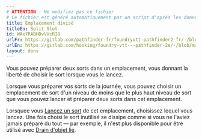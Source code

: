 ```yaml
---
# ATTENTION : Ne modifiez pas ce fichier
# Ce fichier est généré automatiquement par un script d'après les données du module Foundry VTT officiel et de sa traduction
title: Emplacement divisé
titleEn: Split Slot
id: WAx7RABHDvVVcRI8
urlFr: https://gitlab.com/pathfinder-fr/foundryvtt-pathfinder2-fr/-/blob/master/data/feats/WAx7RABHDvVVcRI8.htm
urlEn: https://gitlab.com/hooking/foundry-vtt---pathfinder-2e/-/blob/master/packs/data/feats.db/split-slot.json
layout: dons
---
```

Vous pouvez préparer deux sorts dans un emplacement, vous donnant la liberté de choisir le sort lorsque vous le lancez.

Lorsque vous préparer vos sorts de la journée, vous pouvez choisir un emplacement de sort d'un niveau de moins que le plus haut niveau de sort que vous pouvez lancer et préparer deux sorts dans cet emplacement.

Lorsquee vous [Lancez un sort](../actions/lancer-un-sort.html) de cet emplacement, choisissez lequel vous lancez. Une fois choisi le sort inutilisé se dissipe comme si vous ne l'aviez jamais préparé du tout — par exemple, il n'est plus disponible pour être utilisé avec [Drain d'objet lié](../actions/drain-d-objet-lié.html).
